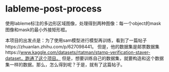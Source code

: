 # lableme-post-process
使用lableme标注的多边形区域图像，处理得到两种图像：每一个object的mask图像和mask的最小外接矩形框。

本项目的出发点是：为了使用sam模型进行模型再训练，看到了一篇帖子https://zhuanlan.zhihu.com/p/627098441。
但是，他的数据集是邮票数据集https://www.kaggle.com/datasets/rtatman/stamp-verification-staver-dataset，跑通了这个项目。
但是，想要训练自己的数据集，就要构造和这个数据集一样的数据。那么，怎么得到呢？于是，就有了这篇帖子。

